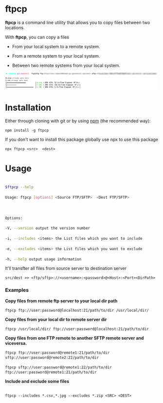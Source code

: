 
# ftpcp


**ftpcp** is a command line utility that allows you to copy files between two locations.

  

With **ftpcp**, you can copy a files

  

- From your local system to a remote system.

- From a remote system to your local system.

- Between two remote systems from your local system.

  

<img  src='https://raw.githubusercontent.com/sunilmore690/ftp2sftp/master/demo.png'  alt='ftpcp Demo'>

  

# Installation

Either through cloning with git or by using [npm](http://npmjs.org) (the recommended way):


```
npm install -g ftpcp
```

If you don't want to install this package globally use npx to use this package

```
npx ftpcp <src>  <dest>
```

  

# Usage

  
  

```bash

$ftpcp --help

Usage: ftpcp [options] <Source FTP/SFTP>  <Dest FTP/SFTP>

  

Options:

-V, --version output the version number

-i, --includes <items> the List files which you want to include

-e, --excludes <items> the List files which you want to exclude

-h, --help output usage information

```

  

It'll transfter all files from source server to destination server

  

```
src/dest >> <ftp/sftp>://<username>:<password>@<Host>:<Port><DirPath>
```

  

### Examples

  

**Copy files from remote ftp server to your local dir path**
```
ftpcp ftp://user:password@localhost:21/path/to/dir /usr/local/dir/
```

 **Copy files from your local dir to remote server dir**
```
ftpcp /usr/local/dir/ ftp://user:password@localhost:21/path/to/dir
```

 **Copy files from one FTP remote to another SFTP remote server and viceversa.**

 
```
ftpcp ftp://user:password@remote1:21/path/to/dir sftp://user:password@remote2:22/path/to/dir

ftpcp sftp://user:password@remote1:22/path/to/dir ftp://user:password@remote1:21/path/to/dir
```

  **Include and exclude some files**

```

ftpcp --includes *.csv,*.jpg --excludes *.zip <SRC> <DEST>

```